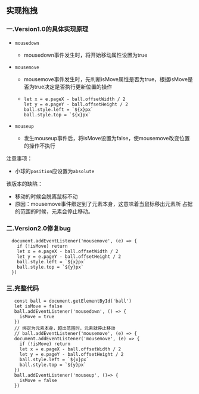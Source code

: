 ## 实现拖拽
### 一.Version1.0的具体实现原理
- `mousedown`
  - mousedown事件发生时，将开始移动属性设置为true
- `mousemove`
  - mousemove事件发生时，先判断isMove属性是否为true，根据isMove是否为true决定是否执行更新位置的操作
  - ~~~
    let x = e.pageX - ball.offsetWidth / 2
    let y = e.pageY - ball.offsetHeight / 2
    ball.style.left = `${x}px`
    ball.style.top = `${x}px`
    ~~~
    
- `mouseup`
  - 发生mouseup事件后，将isMove设置为false，使mousemove改变位置的操作不执行

注意事项：
- 小球的`position`应设置为`absolute`

该版本的缺陷：
- 移动的时候会脱离鼠标不动
- 原因：mousemove事件绑定到了元素本身，这意味着当鼠标移出元素所 占据的范围的时候，元素会停止移动。

### 二.Version2.0修复bug
```
  document.addEventListener('mousemove', (e) => {
    if (!isMove) return
    let x = e.pageX - ball.offsetWidth / 2
    let y = e.pageY - ball.offsetHeight / 2
    ball.style.left = `${x}px`
    ball.style.top = `${y}px`
  })
```

### 三.完整代码
```
   const ball = document.getElementById('ball')
   let isMove = false
   ball.addEventListener('mousedown', () => {
     isMove = true
   })
   // 绑定为元素本身，超出范围时，元素就停止移动
   // ball.addEventListener('mousemove', (e) => {
   document.addEventListener('mousemove', (e) => {
     if (!isMove) return
     let x = e.pageX - ball.offsetWidth / 2
     let y = e.pageY - ball.offsetHeight / 2
     ball.style.left = `${x}px`
     ball.style.top = `${y}px`
   })
   ball.addEventListener('mouseup', ()=> {
     isMove = false
   })
```